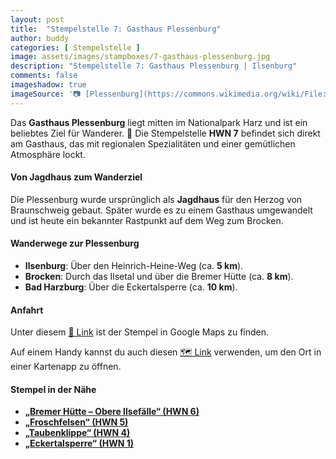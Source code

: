 ```yaml
---
layout: post
title:  "Stempelstelle 7: Gasthaus Plessenburg"
author: buddy
categories: [ Stempelstelle ]
image: assets/images/stampboxes/7-gasthaus-plessenburg.jpg
description: "Stempelstelle 7: Gasthaus Plessenburg | Ilsenburg"
comments: false
imageshadow: true
imageSource: '📷 [Plessenburg](https://commons.wikimedia.org/wiki/File:Plessenburg.jpg) von <a href="https://en.wikipedia.org/wiki/de:User:Hejkal" class="extiw" title="w:de:User:Hejkal">Hejkal</a> in der <a href="https://en.wikipedia.org/wiki/de:" class="extiw" title="w:de:">Wikipedia auf Deutsch</a> unter Lizenz [CC BY-SA 3.0](http://creativecommons.org/licenses/by-sa/3.0/)'
---
```


Das **Gasthaus Plessenburg** liegt mitten im Nationalpark Harz und ist ein beliebtes Ziel für Wanderer. 🥾 Die Stempelstelle **HWN 7** befindet sich direkt am Gasthaus, das mit regionalen Spezialitäten und einer gemütlichen Atmosphäre lockt.

#### Von Jagdhaus zum Wanderziel

Die Plessenburg wurde ursprünglich als **Jagdhaus** für den Herzog von Braunschweig gebaut. Später wurde es zu einem Gasthaus umgewandelt und ist heute ein bekannter Rastpunkt auf dem Weg zum Brocken.

#### Wanderwege zur Plessenburg

- **Ilsenburg**: Über den Heinrich-Heine-Weg (ca. **5 km**).
- **Brocken**: Durch das Ilsetal und über die Bremer Hütte (ca. **8 km**).
- **Bad Harzburg**: Über die Eckertalsperre (ca. **10 km**).

#### Anfahrt

Unter diesem [📍 Link](https://www.google.com/maps/dir/?api=1&origin=&destination=51.80192%2C%2010.66347) ist der Stempel in Google Maps zu finden.

<div class="android-only">
  Auf einem Handy kannst du auch diesen 
  <a href="geo:51.80192,10.66347">🗺️ Link</a> 
  verwenden, um den Ort in einer Kartenapp zu öffnen.
  <p></p>
</div>

#### Stempel in der Nähe

- [**„Bremer Hütte – Obere Ilsefälle“ (HWN 6)**](/stempelstelle-6-bremer-huette-obere-ilsefaelle)
- [**„Froschfelsen“ (HWN 5)**](/stempelstelle-5-froschfelsen)
- [**„Taubenklippe“ (HWN 4)**](/stempelstelle-4-taubenklippe)
- [**„Eckertalsperre“ (HWN 1)**](/stempelstelle-1-eckertalsperre-staumauer)
